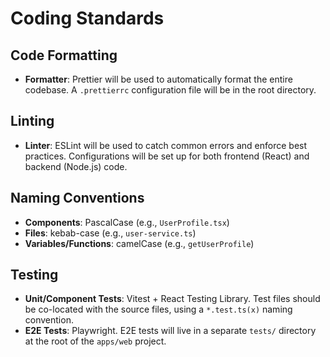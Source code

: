 # Coding Standards

## Code Formatting
- **Formatter**: Prettier will be used to automatically format the entire codebase. A `.prettierrc` configuration file will be in the root directory.

## Linting
- **Linter**: ESLint will be used to catch common errors and enforce best practices. Configurations will be set up for both frontend (React) and backend (Node.js) code.

## Naming Conventions
- **Components**: PascalCase (e.g., `UserProfile.tsx`)
- **Files**: kebab-case (e.g., `user-service.ts`)
- **Variables/Functions**: camelCase (e.g., `getUserProfile`)

## Testing
- **Unit/Component Tests**: Vitest + React Testing Library. Test files should be co-located with the source files, using a `*.test.ts(x)` naming convention.
- **E2E Tests**: Playwright. E2E tests will live in a separate `tests/` directory at the root of the `apps/web` project.
